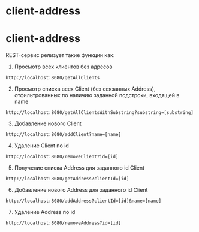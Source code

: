 # client-address

# client-address

REST-сервис релизует такие функции как:
1. Просмотр всех клиентов без адресов

```
http://localhost:8080/getAllClients
```

2. Просмотр списка всех Client (без связанных Address), отфильтрованных по наличию заданной подстроки, входящей в name

```
http://localhost:8080/getAllClientsWithSubstring?substring=[substring]
```

3. Добавление нового Client

```
http://localhost:8080/addClient?name=[name]
```

4. Удаление Client по id

```
http://localhost:8080/removeClient?id=[id]
```

5. Получение списка Address для заданного id Client


```
http://localhost:8080/getAddress?clientId=[id]
```

6. Добавление нового Address для заданного id Client

```
http://localhost:8080/addAddress?clientId=[id]&name=[name]
```

7. Удаление Address по id

```
http://localhost:8080/removeAddress?id=[id]
```
